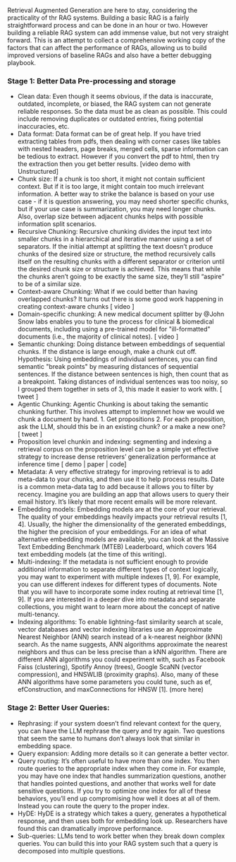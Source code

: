 Retrieval Augmented Generation are here to stay, considering the practicality of thr RAG systems. Building a basic RAG is a fairly straightforward process and can be done in an hour or two. However building a reliable RAG system can add immense value, but not very straight forward. This is an attempt to collect a comprehensive working copy of the factors that can affect the performance of RAGs, allowing us to build improved versions of baseline RAGs and also have a better debugging playbook.

### Stage 1: Better Data Pre-processing and storage
- Clean data: Even though it seems obvious, if the data is inaccurate, outdated, incomplete, or biased, the RAG system can not generate reliable responses. So the data must be as clean as possible. This could include removing duplicates or outdated entries, fixing potential inaccuracies, etc.
- Data format: Data format can be of great help. If you have tried extracting tables from pdfs, then dealing with corner cases like tables with nested headers, page breaks, merged cells, sparse information can be tedious to extract. However if you convert the pdf to html, then try the extraction then you get better results. [video demo with Unstructured]
- Chunk size: If a chunk is too short, it might not contain sufficient context. But if it is too large, it might contain too much irrelevant information. A better way to strike the balance is based on your use case - if it is question answering, you may need shorter specific chunks, but if your use case is summarization, you may need longer chunks. Also, overlap size between adjacent chunks helps with possible information split scenarios.
- Recursive Chunking: Recursive chunking divides the input text into smaller chunks in a hierarchical and iterative manner using a set of separators. If the initial attempt at splitting the text doesn’t produce chunks of the desired size or structure, the method recursively calls itself on the resulting chunks with a different separator or criterion until the desired chunk size or structure is achieved. This means that while the chunks aren’t going to be exactly the same size, they’ll still “aspire” to be of a similar size.
- Context-aware Chunking: What if we could better than having overlapped chunks? It turns out there is some good work happening in creating context-aware chunks [ video ]
- Domain-specific chunking: A new medical document splitter by @John Snow labs enables you to tune the process for clinical & biomedical documents, including using a pre-trained model for "ill-formatted" documents (i.e., the majority of clinical notes). [ video ]
- Semantic chunking: Doing distance between embeddings of sequential chunks. If the distance is large enough, make a chunk cut off. Hypothesis: Using embeddings of individual sentences, you can find semantic "break points" by measuring distances of sequential sentences. If the distance between sentences is high, then count that as a breakpoint. Taking distances of individual sentences was too noisy, so I grouped them together in sets of 3, this made it easier to work with. [ tweet ]
- Agentic Chunking: Agentic Chunking is about taking the semantic chunking further. This involves attempt to implemnet how we would we chunk a document by hand. 1. Get propositions 2. For each proposition, ask the LLM, should this be in an existing chunk? or a make a new one? [ tweet ]
- Proposition level chunkin and indexing: segmenting and indexing a retrieval corpus on the proposition level can be a simple yet effective strategy to increase dense retrievers’ generalization performance at inference time [ demo | paper | code]
- Metadata: A very effective strategy for improving retrieval is to add meta-data to your chunks, and then use it to help process results. Date is a common meta-data tag to add because it allows you to filter by recency. Imagine you are building an app that allows users to query their email history. It’s likely that more recent emails will be more relevant. 
- Embedding models: Embedding models are at the core of your retrieval. The quality of your embeddings heavily impacts your retrieval results [1, 4]. Usually, the higher the dimensionality of the generated embeddings, the higher the precision of your embeddings. For an idea of what alternative embedding models are available, you can look at the Massive Text Embedding Benchmark (MTEB) Leaderboard, which covers 164 text embedding models (at the time of this writing).
- Multi-indexing: If the metadata is not sufficient enough to provide additional information to separate different types of context logically, you may want to experiment with multiple indexes [1, 9]. For example, you can use different indexes for different types of documents. Note that you will have to incorporate some index routing at retrieval time [1, 9]. If you are interested in a deeper dive into metadata and separate collections, you might want to learn more about the concept of native multi-tenancy.
- Indexing algorithms: To enable lightning-fast similarity search at scale, vector databases and vector indexing libraries use an Approximate Nearest Neighbor (ANN) search instead of a k-nearest neighbor (kNN) search. As the name suggests, ANN algorithms approximate the nearest neighbors and thus can be less precise than a kNN algorithm. There are different ANN algorithms you could experiment with, such as Facebook Faiss (clustering), Spotify Annoy (trees), Google ScaNN (vector compression), and HNSWLIB (proximity graphs). Also, many of these ANN algorithms have some parameters you could tune, such as ef, efConstruction, and maxConnections for HNSW [1]. (more here)

### Stage 2: Better User Queries:
- Rephrasing:  if your system doesn’t find relevant context for the query, you can have the LLM rephrase the query and try again. Two questions that seem the same to humans don’t always look that similar in embedding space.
- Query expansion: Adding more details so it can generate a better vector.
- Query routing: It’s often useful to have more than one index. You then route queries to the appropriate index when they come in. For example, you may have one index that handles summarization questions, another that handles pointed questions, and another that works well for date sensitive questions. If you try to optimize one index for all of these behaviors, you’ll end up compromising how well it does at all of them. Instead you can route the query to the proper index. 
- HyDE: HyDE is a strategy which takes a query, generates a hypothetical response, and then uses both for embedding look up. Researchers have found this can dramatically improve performance.
- Sub-queries: LLMs tend to work better when they break down complex queries. You can build this into your RAG system such that a query is decomposed into multiple questions.

